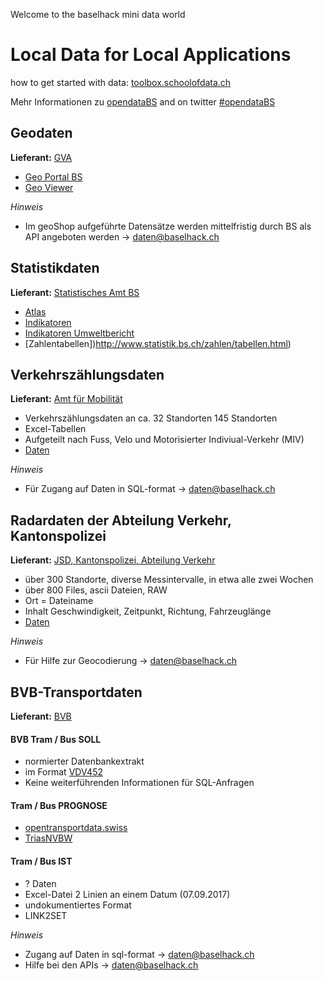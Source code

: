 Welcome to the baselhack mini data world

**Local Data for Local Applications**
============================================================================
how to get started with data: [toolbox.schoolofdata.ch](http://toolbox.schoolofdata.ch)

Mehr Informationen zu [opendataBS](http://www.staatskanzlei.bs.ch/ogd) and on twitter [#opendataBS](https://twitter.com/hashtag/opendataBS?src=hash)

## Geodaten
**Lieferant:** [GVA](http://www.gva.bs.ch/)
* [Geo Portal BS](http://www.geo.bs.ch)
* [Geo Viewer](http://www.stadtplan.bs.ch)

*Hinweis*
* Im geoShop aufgeführte Datensätze werden mittelfristig durch BS als API angeboten werden -> daten@baselhack.ch

## Statistikdaten
**Lieferant:** [Statistisches Amt BS](http://www.statistik.bs.ch/)
* [Atlas](http://www.statistik.bs.ch/karten/basler-atlas.html)
* [Indikatoren](http://www.statistik.bs.ch/zahlen/indikatoren/portal.html)
* [Indikatoren Umweltbericht](http://www.umweltberichtbeiderbasel.bs.ch/umweltbericht/indikatoren.html)
* [Zahlentabellen])http://www.statistik.bs.ch/zahlen/tabellen.html)

## Verkehrszählungsdaten
**Lieferant:** [Amt für Mobilität](http://www.mobilitaet.bs.ch)
* Verkehrszählungsdaten an ca. 32 Standorten 145 Standorten
* Excel-Tabellen
* Aufgeteilt nach Fuss, Velo und Motorisierter Indiviual-Verkehr (MIV)
* [Daten](https://github.com/StakaBS/BaselHack)

*Hinweis*
* Für Zugang auf Daten in SQL-format -> daten@baselhack.ch

## Radardaten der Abteilung Verkehr, Kantonspolizei
**Lieferant:** [JSD, Kantonspolizei, Abteilung Verkehr](http://www.polizei.bs.ch)
* über 300 Standorte, diverse Messintervalle, in etwa alle zwei Wochen
* über 800 Files, ascii Dateien, RAW
* Ort = Dateiname
* Inhalt Geschwindigkeit, Zeitpunkt, Richtung, Fahrzeuglänge
* [Daten](https://github.com/StakaBS/BaselHack/tree/master/radardaten)

*Hinweis*
* Für Hilfe zur Geocodierung -> daten@baselhack.ch

##  BVB-Transportdaten
**Lieferant:** [BVB](http://bvb.ch)

#### BVB Tram / Bus SOLL
* normierter Datenbankextrakt
* im Format [VDV452](https://www.vdv.de/452--sdsv15.pdfx?forced=true)
* Keine weiterführenden Informationen für SQL-Anfragen

#### Tram / Bus PROGNOSE
* [opentransportdata.swiss](https://opentransportdata.swiss/de/cookbook/verwendung-der-api/)
* [TriasNVBW](triasNVBW)

#### Tram / Bus IST
* ? Daten
* Excel-Datei 2 Linien an einem Datum (07.09.2017)
* undokumentiertes Format
* LINK2SET

*Hinweis*
* Zugang auf Daten in sql-format -> daten@baselhack.ch
* Hilfe bei den APIs -> daten@baselhack.ch
